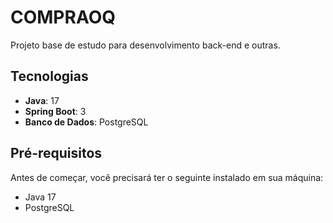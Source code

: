 # COMPRAOQ

Projeto base de estudo para desenvolvimento back-end e outras.

## Tecnologias

- **Java**: 17
- **Spring Boot**: 3
- **Banco de Dados**: PostgreSQL

## Pré-requisitos

Antes de começar, você precisará ter o seguinte instalado em sua máquina:

- Java 17
- PostgreSQL